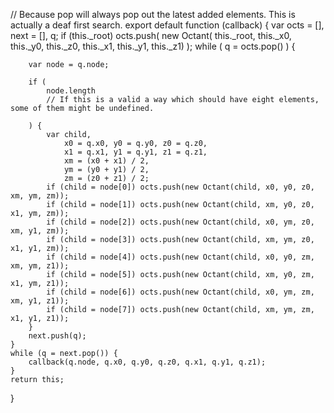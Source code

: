 

// Because pop will always pop out the latest added elements. This is actually a deaf first search.
export default function (callback) {
var octs = [], next = [], q;
if (this._root)
octs.push(
new Octant(
this._root,
this._x0,
this._y0,
this._z0,
this._x1,
this._y1,
this._z1)
);
while (
q = octs.pop()
) {

        var node = q.node;

        if (
            node.length
            // If this is a valid a way which should have eight elements, some of them might be undefined.

        ) {
            var child,
                x0 = q.x0, y0 = q.y0, z0 = q.z0,
                x1 = q.x1, y1 = q.y1, z1 = q.z1,
                xm = (x0 + x1) / 2,
                ym = (y0 + y1) / 2,
                zm = (z0 + z1) / 2;
            if (child = node[0]) octs.push(new Octant(child, x0, y0, z0, xm, ym, zm));
            if (child = node[1]) octs.push(new Octant(child, xm, y0, z0, x1, ym, zm));
            if (child = node[2]) octs.push(new Octant(child, x0, ym, z0, xm, y1, zm));
            if (child = node[3]) octs.push(new Octant(child, xm, ym, z0, x1, y1, zm));
            if (child = node[4]) octs.push(new Octant(child, x0, y0, zm, xm, ym, z1));
            if (child = node[5]) octs.push(new Octant(child, xm, y0, zm, x1, ym, z1));
            if (child = node[6]) octs.push(new Octant(child, x0, ym, zm, xm, y1, z1));
            if (child = node[7]) octs.push(new Octant(child, xm, ym, zm, x1, y1, z1));
        }
        next.push(q);
    }
    while (q = next.pop()) {
        callback(q.node, q.x0, q.y0, q.z0, q.x1, q.y1, q.z1);
    }
    return this;
}

